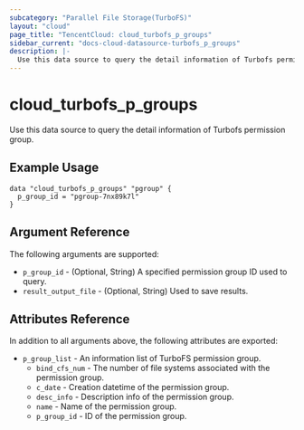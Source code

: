 ```yaml
---
subcategory: "Parallel File Storage(TurboFS)"
layout: "cloud"
page_title: "TencentCloud: cloud_turbofs_p_groups"
sidebar_current: "docs-cloud-datasource-turbofs_p_groups"
description: |-
  Use this data source to query the detail information of Turbofs permission group.
---
```


# cloud_turbofs_p_groups

Use this data source to query the detail information of Turbofs permission group.

## Example Usage

```hcl
data "cloud_turbofs_p_groups" "pgroup" {
  p_group_id = "pgroup-7nx89k7l"
}
```

## Argument Reference

The following arguments are supported:

* `p_group_id` - (Optional, String) A specified permission group ID used to query.
* `result_output_file` - (Optional, String) Used to save results.

## Attributes Reference

In addition to all arguments above, the following attributes are exported:

* `p_group_list` - An information list of TurboFS permission group.
  * `bind_cfs_num` - The number of file systems associated with the permission group.
  * `c_date` - Creation datetime of the permission group.
  * `desc_info` - Description info of the permission group.
  * `name` - Name of the permission group.
  * `p_group_id` - ID of the permission group.


